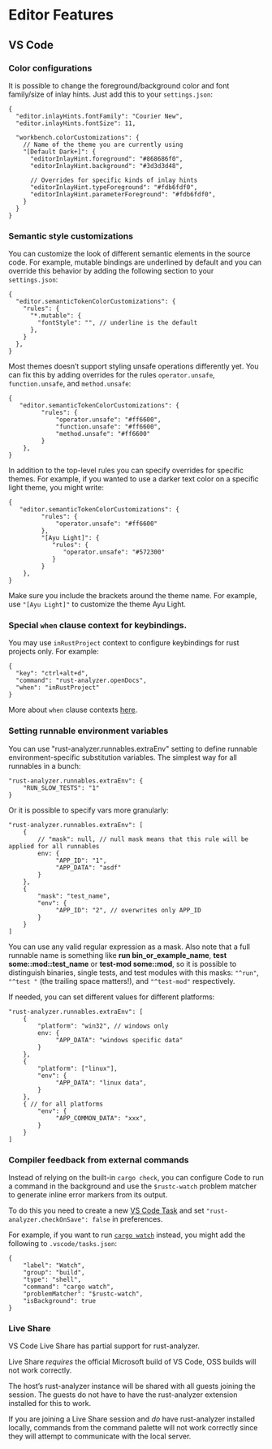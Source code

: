 # Editor Features


## VS Code

### Color configurations

It is possible to change the foreground/background color and font
family/size of inlay hints. Just add this to your `settings.json`:

    {
      "editor.inlayHints.fontFamily": "Courier New",
      "editor.inlayHints.fontSize": 11,

      "workbench.colorCustomizations": {
        // Name of the theme you are currently using
        "[Default Dark+]": {
          "editorInlayHint.foreground": "#868686f0",
          "editorInlayHint.background": "#3d3d3d48",

          // Overrides for specific kinds of inlay hints
          "editorInlayHint.typeForeground": "#fdb6fdf0",
          "editorInlayHint.parameterForeground": "#fdb6fdf0",
        }
      }
    }

### Semantic style customizations

You can customize the look of different semantic elements in the source
code. For example, mutable bindings are underlined by default and you
can override this behavior by adding the following section to your
`settings.json`:

    {
      "editor.semanticTokenColorCustomizations": {
        "rules": {
          "*.mutable": {
            "fontStyle": "", // underline is the default
          },
        }
      },
    }

Most themes doesn’t support styling unsafe operations differently yet.
You can fix this by adding overrides for the rules `operator.unsafe`,
`function.unsafe`, and `method.unsafe`:

    {
       "editor.semanticTokenColorCustomizations": {
             "rules": {
                 "operator.unsafe": "#ff6600",
                 "function.unsafe": "#ff6600",
                 "method.unsafe": "#ff6600"
             }
        },
    }

In addition to the top-level rules you can specify overrides for
specific themes. For example, if you wanted to use a darker text color
on a specific light theme, you might write:

    {
       "editor.semanticTokenColorCustomizations": {
             "rules": {
                 "operator.unsafe": "#ff6600"
             },
             "[Ayu Light]": {
                "rules": {
                   "operator.unsafe": "#572300"
                }
             }
        },
    }

Make sure you include the brackets around the theme name. For example,
use `"[Ayu Light]"` to customize the theme Ayu Light.

### Special `when` clause context for keybindings.

You may use `inRustProject` context to configure keybindings for rust
projects only. For example:

    {
      "key": "ctrl+alt+d",
      "command": "rust-analyzer.openDocs",
      "when": "inRustProject"
    }

More about `when` clause contexts
[here](https://code.visualstudio.com/docs/getstarted/keybindings#_when-clause-contexts).

### Setting runnable environment variables

You can use "rust-analyzer.runnables.extraEnv" setting to define
runnable environment-specific substitution variables. The simplest way
for all runnables in a bunch:

    "rust-analyzer.runnables.extraEnv": {
        "RUN_SLOW_TESTS": "1"
    }

Or it is possible to specify vars more granularly:

    "rust-analyzer.runnables.extraEnv": [
        {
            // "mask": null, // null mask means that this rule will be applied for all runnables
            env: {
                 "APP_ID": "1",
                 "APP_DATA": "asdf"
            }
        },
        {
            "mask": "test_name",
            "env": {
                 "APP_ID": "2", // overwrites only APP_ID
            }
        }
    ]

You can use any valid regular expression as a mask. Also note that a
full runnable name is something like **run bin\_or\_example\_name**,
**test some::mod::test\_name** or **test-mod some::mod**, so it is
possible to distinguish binaries, single tests, and test modules with
this masks: `"^run"`, `"^test "` (the trailing space matters!), and
`"^test-mod"` respectively.

If needed, you can set different values for different platforms:

    "rust-analyzer.runnables.extraEnv": [
        {
            "platform": "win32", // windows only
            env: {
                 "APP_DATA": "windows specific data"
            }
        },
        {
            "platform": ["linux"],
            "env": {
                 "APP_DATA": "linux data",
            }
        },
        { // for all platforms
            "env": {
                 "APP_COMMON_DATA": "xxx",
            }
        }
    ]

### Compiler feedback from external commands

Instead of relying on the built-in `cargo check`, you can configure Code
to run a command in the background and use the `$rustc-watch` problem
matcher to generate inline error markers from its output.

To do this you need to create a new [VS Code
Task](https://code.visualstudio.com/docs/editor/tasks) and set
`"rust-analyzer.checkOnSave": false` in preferences.

For example, if you want to run
[`cargo watch`](https://crates.io/crates/cargo-watch) instead, you might
add the following to `.vscode/tasks.json`:

    {
        "label": "Watch",
        "group": "build",
        "type": "shell",
        "command": "cargo watch",
        "problemMatcher": "$rustc-watch",
        "isBackground": true
    }

### Live Share

VS Code Live Share has partial support for rust-analyzer.

Live Share *requires* the official Microsoft build of VS Code, OSS
builds will not work correctly.

The host’s rust-analyzer instance will be shared with all guests joining
the session. The guests do not have to have the rust-analyzer extension
installed for this to work.

If you are joining a Live Share session and *do* have rust-analyzer
installed locally, commands from the command palette will not work
correctly since they will attempt to communicate with the local server.
